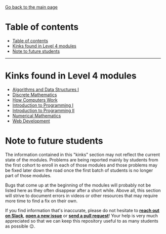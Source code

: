 [Go back to the main page](../README.md)

# Table of contents

- [Table of contents](#table-of-contents)
- [Kinks found in Level 4 modules](#kinks-found-in-level-4-modules)
- [Note to future students](#note-to-future-students)

---

# Kinks found in Level 4 modules

- [Algorithms and Data Structures I](../kinks/level_4/algorithms_and_data_structures_i/README.md)
- [Discrete Mathematics](../kinks/level_4/discrete_mathematics/README.md)
- [How Computers Work](../kinks/level_4/how_computers_work/README.md)
- [Introduction to Programming I](../kinks/level_4/introduction_to_programming_i/README.md)
- [Introduction to Programming II](../kinks/level_4/introduction_to_programming_ii/README.md)
- [Numerical Mathematics](../kinks/level_4/numerical_mathematics/README.md)
- [Web Development](../kinks/level_4/web_development/README.md)

# Note to future students

The information contained in this "kinks" section may not reflect the current state of the modules. Problems are being reported mainly by students from the first cohort to enroll in each of those modules and those problems may be fixed later down the road once the first batch of students is no longer part of those modules.

Bugs that come up at the beginning of the modules will probably not be listed here as they often disappear after a short while. Above all, this section will strive to document errors in videos or other resources that may require more time to find a fix on their own.

If you find information that's inaccurate, please do not hesitate to **[reach out on Slack](https://londoncs.slack.com/)**, **[open a new issue](https://github.com/world-class/REPL/issues/new)** or **[send a pull request](https://github.com/world-class/REPL/compare)**! Your help is very much appreciated so that we can keep this repository useful to as many students as possible :wink:.
